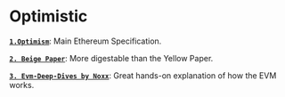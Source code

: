 # Optimistic

**[`1.Optimism`](https://ethereum.github.io/yellowpaper/paper.pdf)**:  Main Ethereum Specification.

**[`2. Beige Paper`](https://github.com/chronaeon/beigepaper/blob/master/beigepaper.pdf)**: More digestable than the Yellow Paper.

**[`3. Evm-Deep-Dives by Noxx`](https://noxx.substack.com/)**: Great hands-on explanation of how the EVM works.
